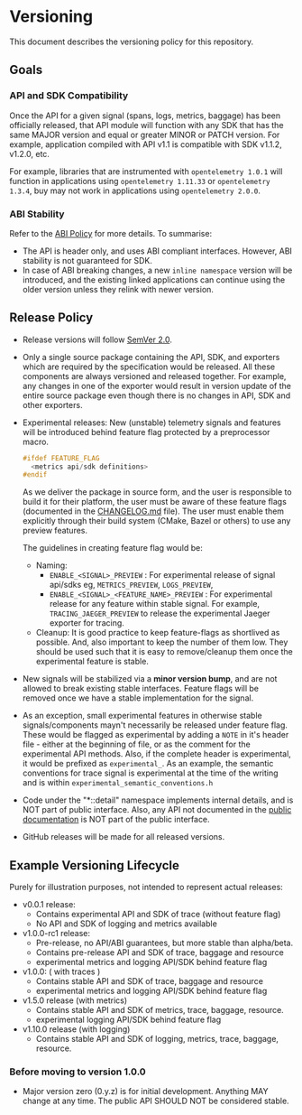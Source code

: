 # Versioning

This document describes the versioning policy for this repository.

## Goals

### API and SDK Compatibility

Once the API for a given signal (spans, logs, metrics, baggage) has been
officially released, that API module will function with any SDK that has the
same MAJOR version and equal or greater MINOR or PATCH version. For example,
application compiled with API v1.1 is compatible with SDK v1.1.2, v1.2.0, etc.

For example, libraries that are instrumented with `opentelemetry 1.0.1` will
function in applications using `opentelemetry 1.11.33` or `opentelemetry 1.3.4`,
buy may not work in applications using `opentelemetry 2.0.0`.

### ABI Stability

Refer to the [ABI Policy](./docs/abi-policy.md) for more details. To summarise:

* The API is header only, and uses ABI compliant interfaces. However, ABI stability
  is not guaranteed for SDK.
* In case of ABI breaking changes, a new `inline namespace` version will
  be introduced, and the existing linked applications can continue using the older version
  unless they relink with newer version.

## Release Policy

* Release versions will follow [SemVer 2.0](https://semver.org/).
* Only a single source package containing the API, SDK, and exporters which are
  required by the specification would be released. All these components are
  always versioned and released together. For example, any changes in one of the exporter
  would result in version update of the entire source package even though there is
  no changes in API, SDK and other exporters.
* Experimental releases: New (unstable) telemetry signals and features will be
  introduced behind feature flag protected by a preprocessor macro.

  ```cpp
  #ifdef FEATURE_FLAG
    <metrics api/sdk definitions>
  #endif
  ```

  As we deliver the package in source form, and the user is responsible to build
  it for their platform, the user must be aware of these feature flags
  (documented in the [CHANGELOG.md](CHANGELOG.md) file). The user must enable
  them explicitly through their build system (CMake, Bazel or others) to use any
  preview features.

  The guidelines in creating feature flag would be:

  * Naming:
    * `ENABLE_<SIGNAL>_PREVIEW` : For experimental release of signal api/sdks
      eg, `METRICS_PREVIEW`, `LOGS_PREVIEW`,
    * `ENABLE_<SIGNAL>_<FEATURE_NAME>_PREVIEW` : For experimental release for
      any feature within stable signal. For example, `TRACING_JAEGER_PREVIEW` to
      release the experimental Jaeger exporter for tracing.
  * Cleanup: It is good practice to keep feature-flags as shortlived as
    possible. And, also important to keep the number of them low. They should be
    used such that it is easy to remove/cleanup them once the experimental
    feature is stable.

* New signals will be stabilized via a **minor version bump**, and are not
  allowed to break existing stable interfaces. Feature flags will be removed
  once we have a stable implementation for the signal.

* As an exception, small experimental features in otherwise stable signals/components
  mayn't necessarily be released under feature flag. These would be flagged as experimental
  by adding a `NOTE` in it's header file - either at the beginning of file, or as the comment for
  the experimental API methods. Also, if the complete header is experimental, it would be prefixed
  as `experimental_`. As an example, the semantic conventions for
  trace signal is experimental at the time of the writing and is within `experimental_semantic_conventions.h`

* Code under the "*::detail" namespace implements internal details,
  and is NOT part of public interface. Also, any API not documented in the [public
  documentation](https://opentelemetry-cpp.readthedocs.io/en/latest/) is NOT part of the public interface.

* GitHub releases will be made for all released versions.

## Example Versioning Lifecycle

Purely for illustration purposes, not intended to represent actual releases:

* v0.0.1 release:
  * Contains experimental API and SDK of trace (without feature flag)
  * No API and SDK of logging and metrics available
* v1.0.0-rc1 release:
  * Pre-release, no API/ABI guarantees, but more stable than alpha/beta.
  * Contains pre-release API and SDK of trace, baggage and resource
  * experimental metrics and logging API/SDK behind feature flag
* v1.0.0: ( with traces )
  * Contains stable API and SDK of trace, baggage and resource
  * experimental metrics and logging API/SDK behind feature flag
* v1.5.0 release (with metrics)
  * Contains stable API and SDK of metrics, trace, baggage, resource.
  * experimental logging API/SDK behind feature flag
* v1.10.0 release (with logging)
  * Contains stable API and SDK of logging, metrics, trace, baggage, resource.

### Before moving to version 1.0.0

* Major version zero (0.y.z) is for initial development. Anything MAY change at
  any time. The public API SHOULD NOT be considered stable.
